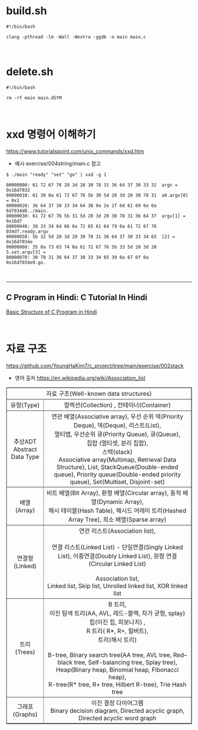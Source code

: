 # build.sh

```
#!/bin/bash

clang -pthread -lm -Wall -Wextra -ggdb -o main main.c

```

<br>

# delete.sh

```
#!/bin/bash

rm -rf main main.dSYM

```

<br>

# xxd 명령어 이해하기

https://www.tutorialspoint.com/unix_commands/xxd.htm

- 예시 exercise/004string/main.c 참고

```
$ ./main "ready" "set" "go" | xxd -g 1

00000000: 61 72 67 76 20 3d 20 30 78 31 36 64 37 30 33 32  argv = 0x16d7032
00000010: 61 30 0a 61 72 67 76 5b 30 5d 20 3d 20 30 78 31  a0.argv[0] = 0x1
00000020: 36 64 37 30 33 34 64 38 0a 2e 2f 6d 61 69 6e 0a  6d7034d8../main.
00000030: 61 72 67 76 5b 31 5d 20 3d 20 30 78 31 36 64 37  argv[1] = 0x16d7
00000040: 30 33 34 64 66 0a 72 65 61 64 79 0a 61 72 67 76  034df.ready.argv
00000050: 5b 32 5d 20 3d 20 30 78 31 36 64 37 30 33 34 65  [2] = 0x16d7034e
00000060: 35 0a 73 65 74 0a 61 72 67 76 5b 33 5d 20 3d 20  5.set.argv[3] =
00000070: 30 78 31 36 64 37 30 33 34 65 39 0a 67 6f 0a     0x16d7034e9.go.
```

<br>

<hr>

## C Program in Hindi: C Tutorial In Hindi

[Basic Structure of C Program in Hindi](https://www.youtube.com/watch?v=5SIBB589fAg&t=424s)

<br>

# 자료 구조

https://github.com/YoungHaKim7/c_project/tree/main/exercise/002stack

- 영어 출처
  https://en.wikipedia.org/wiki/Association_list

<table border="1">
    <tr>
    <td colspan="2" align="center">자료 구조(Well-known data structures)</td>
    </tr>
    <tr align="center">
        <td>유형(Type) </td>
        <td> 컬렉션(Collection) , 컨테이너(Container)</td>
    </tr>
    <tr align="center">
        <td> 추상ADT<br>Abstract Data Type </td>
        <td> 연관 배열(Associative array), 우선 순위 덱(Priority Deque), 덱(Deque), 리스트(List),<br> 멀티맵, 우선순위 큐(Priority Queue), 큐(Queue), <br>집합 (멀티셋, 분리 집합),<br> 스택(stack) <br>
Associative array(Multimap, Retrieval Data Structure), List, StackQueue(Double-ended queue), Priority queue(Double-ended priority queue), Set(Multiset, Disjoint-set)
    </td>
    </tr>
    <tr align="center">
        <td>배열(Array) </td>
        <td> 
비트 배열(Bit Array), 환형 배열(Circular array), 동적 배열(Dynamic Array),<br> 해시 테이블(Hash Table), 해시드 어레이 트리(Hashed Array Tree), 희소 배열(Sparse array)
        </td>
    </tr>
    <tr align="center">
        <td>연결형(Linked) </td>
        <td> 연관 리스트(Association list), 
        <br>
        <br>연결 리스트(Linked List) - 단일연결(Singly Linked List), 이중연결(Doubly Linked List), 원형 연결(Circular Linked List)<br><br>Association list,<br> Linked list, Skip list, Unrolled linked list, XOR linked list</td>
    </tr>
    <tr align="center">
        <td>트리(Trees) </td>
        <td>B 트리,<br> 이진 탐색 트리(AA, AVL, 레드-블랙, 자가 균형, splay) <br> 힙(이진 힙, 피보나치) ,<br> R 트리( R*, R+, 힐버트),<br> 트리(해시 트리)<br><br>B-tree, Binary search tree(AA tree, AVL tree, Red–black tree, Self-balancing tree, Splay tree),<br> Heap(Binary heap, Binomial heap, Fibonacci heap),<br> R-tree(R* tree, R+ tree, Hilbert R-tree), Trie Hash tree
    </td>
    </tr>
    <tr align="center">
        <td>그래프(Graphs) </td>
        <td>이진 결정 다이어그램<br>Binary decision diagram, Directed acyclic graph, Directed acyclic word graph </td>
    </tr>
</table>
